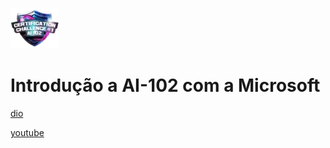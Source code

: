 ![alt text](image.png)

# Introdução a AI-102 com a Microsoft

[dio](https://web.dio.me/course/introducao-a-ai-102-com-a-microsoft/learning/c875a0a8-55a3-4d08-9636-8be578ee14db)

[youtube](https://www.youtube.com/playlist?list=PLUFkgDlXfnjtdFa-ulH23c8_AMf57Sxlx)
